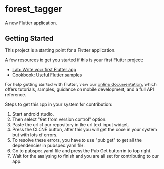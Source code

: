 # forest_tagger

A new Flutter application.

## Getting Started

This project is a starting point for a Flutter application.

A few resources to get you started if this is your first Flutter project:

- [Lab: Write your first Flutter app](https://flutter.dev/docs/get-started/codelab)
- [Cookbook: Useful Flutter samples](https://flutter.dev/docs/cookbook)

For help getting started with Flutter, view our
[online documentation](https://flutter.dev/docs), which offers tutorials,
samples, guidance on mobile development, and a full API reference.

Steps to get this app in your system for contribution:
1) Start android studio.
2) Then select "Get from version control" option. 
3) Paste the url of our repository in the url text input widget.
4) Press the CLONE button, after this you will get the code in your system but with lots of errors.
5) To resolve these errors, you have to use "pub get" to get all the dependencies in pubspec.yaml file. 
6) Go to pubspec.yaml file and press the Pub Get button in to top right.
7) Wait for the analysing to finish and you are all set for contributing to our app.
